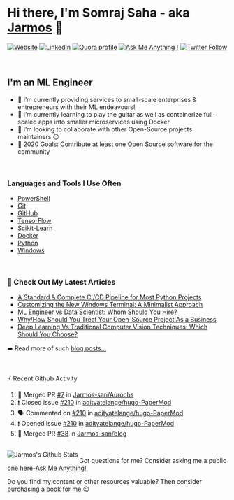 # Hi there, I'm Somraj Saha - aka [Jarmos][website] 👋

[![Website](https://img.shields.io/website?label=Website&style=flat-square&url=https%3A%2F%2Fjarmos.netlify.app&logo=netlify&color=00C7B7)](https://jarmos.netlify.app) [![LinkedIn](https://img.shields.io/static/v1?label=LinkedIn&message=Connect&color=0077B5&style=flat-square&logo=linkedin)](https://www.linkedin.com/in/jarmos/) [![Quora profile](https://img.shields.io/static/v1?label=Quora&message=QnA&color=B92B27&style=flat-square&logo=quora)](https://www.quora.com/profile/Somraj-Saha-3) [![Ask Me Anything !](https://img.shields.io/badge/Ask%20me-anything-1abc9c.svg)](https://github.com/Jarmos-san/Jarmos-san/discussions?discussions_q=category%3AQ%26A) [![Twitter Follow](https://img.shields.io/twitter/follow/jarmosan?color=1DA1F2&logo=twitter&style=social)](https://twitter.com/intent/follow?original_referer=https%3A%2F%2Fgithub.com%2FJarmosan&screen_name=jarmosan)

</br>

## I'm an ML Engineer

- 🔭 I’m currently providing services to small-scale enterprises & entrepreneurs with their ML endeavours!
- 🌱 I’m currently learning to play the guitar as well as containerize full-scaled apps into smaller microservices using Docker.
- 👯 I’m looking to collaborate with other Open-Source projects maintainers :wink:
- 🥅 2020 Goals: Contribute at least one Open Source software for the community

</br>

### Languages and Tools I Use Often

- [PowerShell](https://docs.microsoft.com/en-us/powershell/)
- [Git](https://git-scm.com/)
- [GitHub](https://github.com/Jarmos-san)
- [TensorFlow](https://www.tensorflow.org/)
- [Scikit-Learn](https://scikit-learn.org/stable/)
- [Docker](https://www.docker.com/)
- [Python](https://python.org)
- [Windows](https://www.microsoft.com/en-in/software-download/windows10)

</br>

### 📕 Check Out My Latest Articles

<!-- BLOG-POST-LIST:START -->
- [A Standard & Complete CI/CD Pipeline for Most Python Projects](https://medium.com/dev-genius/a-standard-complete-ci-cd-pipeline-for-most-python-projects-263602a05b2f?source=rss-dc888a4b021e------2)
- [Customizing the New Windows Terminal: A Minimalist Approach](https://medium.com/dev-genius/customizing-the-new-windows-terminal-5eaeec193630?source=rss-dc888a4b021e------2)
- [ML Engineer vs Data Scientist: Whom Should You Hire?](https://towardsdatascience.com/ml-engineer-vs-data-scientist-53c047666739?source=rss-dc888a4b021e------2)
- [Why/How Should You Treat Your Open-Source Project As a Business](https://medium.com/@jarmos/reasons-to-treat-your-oss-project-as-a-business-d47ccb6a9ed7?source=rss-dc888a4b021e------2)
- [Deep Learning Vs Traditional Computer Vision Techniques: Which Should You Choose?](https://medium.com/discover-computer-vision/deep-learning-vs-traditional-techniques-a-comparison-a590d66b63bd?source=rss-dc888a4b021e------2)
<!-- BLOG-POST-LIST:END -->

➡️ Read more of such [blog posts...](https://jarmos.netlify.app)

</br>

:zap: Recent Github Activity
<!--START_SECTION:activity-->
1. 🎉 Merged PR [#7](https://github.com/Jarmos-san/Aurochs/pull/7) in [Jarmos-san/Aurochs](https://github.com/Jarmos-san/Aurochs)
2. ❗️ Closed issue [#210](https://github.com/adityatelange/hugo-PaperMod/issues/210) in [adityatelange/hugo-PaperMod](https://github.com/adityatelange/hugo-PaperMod)
3. 🗣 Commented on [#210](https://github.com/adityatelange/hugo-PaperMod/issues/210) in [adityatelange/hugo-PaperMod](https://github.com/adityatelange/hugo-PaperMod)
4. ❗️ Opened issue [#210](https://github.com/adityatelange/hugo-PaperMod/issues/210) in [adityatelange/hugo-PaperMod](https://github.com/adityatelange/hugo-PaperMod)
5. 🎉 Merged PR [#38](https://github.com/Jarmos-san/blog/pull/38) in [Jarmos-san/blog](https://github.com/Jarmos-san/blog)
<!--END_SECTION:activity-->

</br>

<img align="left" alt="Jarmos's Github Stats" src="https://github-readme-stats.jarmos.vercel.app/api?username=Jarmos-san&&hide_border=true&count_private=true&theme=dark" />

Got questions for me? Consider asking me a public one here-[Ask Me Anything!](https://github.com/Jarmos-san/Jarmos-san/discussions?discussions_q=category%3AQ%26A)

Do you find my content or other resources valuable? Then consider [purchasing a book for me](https://www.buymeacoffee.com/Jarmos) :wink:

[website]: https://jarmos.netlify.app
[twitter]: https://twitter.com/jarmosan
[instagram]: https://www.instagram.com/jarmos.san/
[linkedin]: https://www.linkedin.com/in/jarmos/
